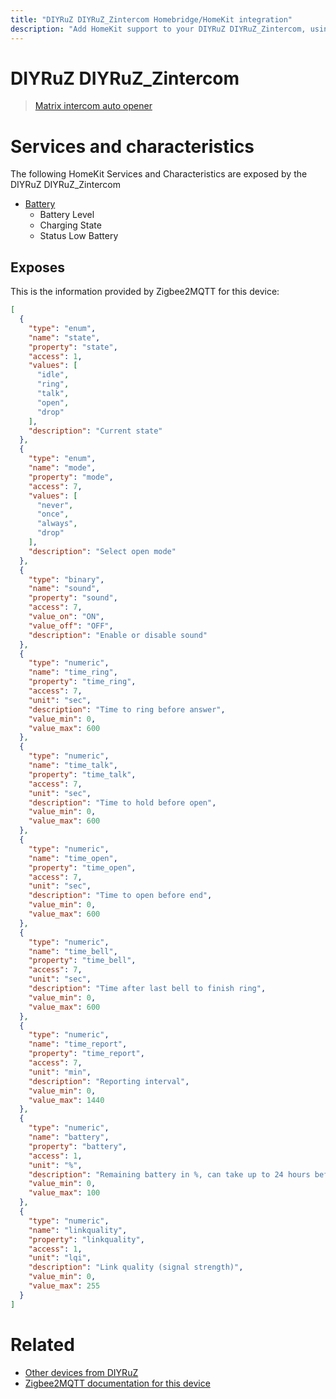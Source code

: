 ```yaml
---
title: "DIYRuZ DIYRuZ_Zintercom Homebridge/HomeKit integration"
description: "Add HomeKit support to your DIYRuZ DIYRuZ_Zintercom, using Homebridge, Zigbee2MQTT and homebridge-z2m."
---
```

<!---
This file has been GENERATED using src/docgen/docgen.ts
DO NOT EDIT THIS FILE MANUALLY!
-->
# DIYRuZ DIYRuZ_Zintercom
> [Matrix intercom auto opener](https://diyruz.github.io/posts/zintercom/)


# Services and characteristics
The following HomeKit Services and Characteristics are exposed by
the DIYRuZ DIYRuZ_Zintercom

* [Battery](../../battery.md)
  * Battery Level
  * Charging State
  * Status Low Battery



## Exposes

This is the information provided by Zigbee2MQTT for this device:

```json
[
  {
    "type": "enum",
    "name": "state",
    "property": "state",
    "access": 1,
    "values": [
      "idle",
      "ring",
      "talk",
      "open",
      "drop"
    ],
    "description": "Current state"
  },
  {
    "type": "enum",
    "name": "mode",
    "property": "mode",
    "access": 7,
    "values": [
      "never",
      "once",
      "always",
      "drop"
    ],
    "description": "Select open mode"
  },
  {
    "type": "binary",
    "name": "sound",
    "property": "sound",
    "access": 7,
    "value_on": "ON",
    "value_off": "OFF",
    "description": "Enable or disable sound"
  },
  {
    "type": "numeric",
    "name": "time_ring",
    "property": "time_ring",
    "access": 7,
    "unit": "sec",
    "description": "Time to ring before answer",
    "value_min": 0,
    "value_max": 600
  },
  {
    "type": "numeric",
    "name": "time_talk",
    "property": "time_talk",
    "access": 7,
    "unit": "sec",
    "description": "Time to hold before open",
    "value_min": 0,
    "value_max": 600
  },
  {
    "type": "numeric",
    "name": "time_open",
    "property": "time_open",
    "access": 7,
    "unit": "sec",
    "description": "Time to open before end",
    "value_min": 0,
    "value_max": 600
  },
  {
    "type": "numeric",
    "name": "time_bell",
    "property": "time_bell",
    "access": 7,
    "unit": "sec",
    "description": "Time after last bell to finish ring",
    "value_min": 0,
    "value_max": 600
  },
  {
    "type": "numeric",
    "name": "time_report",
    "property": "time_report",
    "access": 7,
    "unit": "min",
    "description": "Reporting interval",
    "value_min": 0,
    "value_max": 1440
  },
  {
    "type": "numeric",
    "name": "battery",
    "property": "battery",
    "access": 1,
    "unit": "%",
    "description": "Remaining battery in %, can take up to 24 hours before reported.",
    "value_min": 0,
    "value_max": 100
  },
  {
    "type": "numeric",
    "name": "linkquality",
    "property": "linkquality",
    "access": 1,
    "unit": "lqi",
    "description": "Link quality (signal strength)",
    "value_min": 0,
    "value_max": 255
  }
]
```

# Related
* [Other devices from DIYRuZ](../index.md#diyruz)
* [Zigbee2MQTT documentation for this device](https://www.zigbee2mqtt.io/devices/DIYRuZ_Zintercom.html)